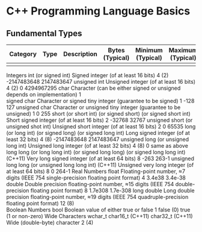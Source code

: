 # C++ Programming Language Basics

## Fundamental Types

| Category	| Type	| Description	| Bytes (Typical)	| Minimum (Typical)	| Maximum (Typical) |  
| --- | --- | --- | --- | --- | --- |
||||||

Integers	int
(or signed int)	Signed integer (of at least 16 bits)	4 (2)	-2147483648	2147483647
unsigned int	Unsigned integer (of at least 16 bits)	4 (2)	0	4294967295
char	Character 
(can be either signed or unsigned depends on implementation)	1	 	 
signed char	Character or signed tiny integer 
(guarantee to be signed)	1	-128	127
unsigned char	Character or unsigned tiny integer 
(guarantee to be unsigned)	1	0	255
short 
(or short int)
(or signed short)
(or signed short int)	Short signed integer (of at least 16 bits)	2	-32768	32767
unsigned short
(or unsigned shot int)	Unsigned short integer (of at least 16 bits)	2	0	65535
long 
(or long int)
(or signed long)
(or signed long int)	Long signed integer (of at least 32 bits)	4 (8)	-2147483648	2147483647
unsigned long
(or unsigned long int)	Unsigned long integer (of at least 32 bits)	4 (8)	0	same as above
long long 
(or long long int)
(or signed long long)
(or signed long long int) (C++11)	Very long signed integer (of at least 64 bits)	8	-263	263-1
unsigned long long
(or unsigned long long int) (C++11)	Unsigned very long integer (of at least 64 bits)	8	0	264-1
Real Numbers	float	Floating-point number, ≈7 digits
(IEEE 754 single-precision floating point format)	4	3.4e38	3.4e-38
double	Double precision floating-point number, ≈15 digits
(IEEE 754 double-precision floating point format)	8	1.7e308	1.7e-308
long double	Long double precision floating-point number, ≈19 digits
(IEEE 754 quadruple-precision floating point format)	12 (8)	 	 
Boolean
Numbers	bool	Boolean value of either true or false	1	false (0)	true (1 or non-zero)
Wide 
Characters	wchar_t
char16_t (C++11)
char32_t (C++11)	Wide (double-byte) character	2 (4)	 	 
